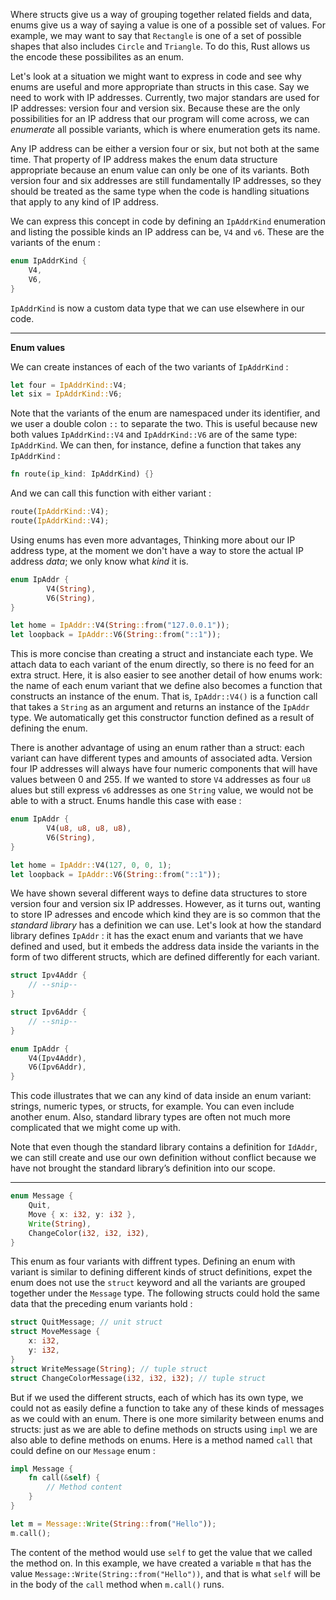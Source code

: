 Where structs give us a way of grouping together related fields and data, enums give us a way of saying
a value is one of a possible set of values. For example, we may want to say that `Rectangle` is one of a set
of possible shapes that also includes `Circle` and `Triangle`. To do this, Rust allows us the encode these
possibilites as an enum.

Let's look at a situation we might want to express in code and see why enums are useful and more appropriate
than structs in this case. Say we need to work with IP addresses. Currently, two major standars are used for
IP addresses: version four and version six. Because these are the only possibilities for an IP address that our
program will come across, we can *enumerate* all possible variants, which is where enumeration gets its name.

Any IP address can be either a version four or six, but not both at the same time. That property of IP address
makes the enum data structure appropriate because an enum value can only be one of its variants. Both version four
and six addresses are still fundamentally IP addresses, so they should be treated as the same type when the
code is handling situations that apply to any kind of IP address.

We can express this concept in code by defining an `IpAddrKind` enumeration and listing the possible kinds an
IP address can be, `V4` and `v6`. These are the variants of the enum :

```rust
enum IpAddrKind {
    V4,
    V6,
}
```

`IpAddrKind` is now a custom data type that we can use elsewhere in our code.

---

**Enum values**

We can create instances of each of the two variants of `IpAddrKind` :

```rust
let four = IpAddrKind::V4;
let six = IpAddrKind::V6;
```

Note that the variants of the enum are namespaced under its identifier, and we user a double colon `::` to
separate the two. This is useful because new both values `IpAddrKind::V4` and `IpAddrKind::V6` are of the same
type: `IpAddrKind`. We can then, for instance, define a function that takes any `IpAddrKind` :

```rust
fn route(ip_kind: IpAddrKind) {}
```

And we can call this function with either variant :

```rust
route(IpAddrKind::V4);
route(IpAddrKind::V4);
```

Using enums has even more advantages, Thinking more about our IP address type, at the moment we don't have a way
to store the actual IP address *data*; we only know what *kind* it is.

```rust
enum IpAddr {
        V4(String),
        V6(String),
}

let home = IpAddr::V4(String::from("127.0.0.1"));
let loopback = IpAddr::V6(String::from("::1"));
```

This is more concise than creating a struct and instanciate each type.
We attach data to each variant of the enum directly, so there is no feed for an extra struct. Here, it is also
easier to see another detail of how enums work: the name of each enum variant that we define also becomes a
function that constructs an instance of the enum. That is, `IpAddr::V4()` is a function call that takes a
`String` as an argument and returns an instance of the `IpAddr` type. We automatically get this constructor
function defined as a result of defining the enum.

There is another advantage of using an enum rather than a struct: each variant can have different types and amounts
of associated adta. Version four IP addresses will always have four numeric components that will have values
between 0 and 255. If we wanted to store `V4` addresses as four `u8` alues but still express `v6` addresses as
one `String` value, we would not be able to with a struct. Enums handle this case with ease :

```rust
enum IpAddr {
        V4(u8, u8, u8, u8),
        V6(String),
}

let home = IpAddr::V4(127, 0, 0, 1);
let loopback = IpAddr::V6(String::from("::1"));
```

We have shown several different ways to define data structures to store version four and version six IP addresses.
However, as it turns out, wanting to store IP adresses and encode which kind they are is so common that the
*standard library* has a definition we can use. Let's look at how the standard library defines `IpAddr` : it has
the exact enum and variants that we have defined and used, but it embeds the address data inside the variants
in the form of two different structs, which are defined differently for each variant.

```rust
struct Ipv4Addr {
    // --snip--
}

struct Ipv6Addr {
    // --snip--
}

enum IpAddr {
    V4(Ipv4Addr),
    V6(Ipv6Addr),
}
```

This code illustrates that we can any kind of data inside an enum variant: strings, numeric types, or structs, for
example. You can even include another enum. Also, standard library types are often not much more complicated that
we might come up with.

Note that even though the standard library contains a definition for `IdAddr`, we can still create and use our
own definition without conflict because we have not brought the standard library’s definition into our scope.

---

```rust
enum Message {
    Quit,
    Move { x: i32, y: i32 },
    Write(String),
    ChangeColor(i32, i32, i32),
}
```

This enum as four variants with diffrent types. Defining an enum with variant is similar to defining different
kinds of struct definitions, expet the enum does not use the `struct` keyword and all the variants are grouped
together under the `Message` type. The following structs could hold the same data that the preceding enum variants
hold :

```rust
struct QuitMessage; // unit struct
struct MoveMessage {
    x: i32,
    y: i32,
}
struct WriteMessage(String); // tuple struct
struct ChangeColorMessage(i32, i32, i32); // tuple struct
```

But if we used the different structs, each of which has its own type, we could not as easily define a function to
take any of these kinds of messages as we could with an enum.
There is one more similarity between enums and structs: just as we are able to define methods on structs using
`impl` we are also able to define methods on enums. Here is a method named `call` that could define on our
`Message` enum :

```rust
impl Message {
    fn call(&self) {
        // Method content
    }
}

let m = Message::Write(String::from("Hello"));
m.call();
```

The content of the method would use `self` to get the value that we called the method on. In this example, we have
created a variable `m` that has the value `Message::Write(String::from("Hello"))`, and that is what `self` will be
in the body of the `call` method when `m.call()` runs.
